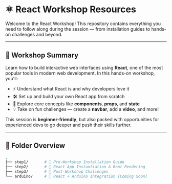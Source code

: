 # ⚛️ React Workshop Resources

Welcome to the React Workshop! This repository contains everything you need to follow along during the session — from installation guides to hands-on challenges and beyond.

---

## 🧾 Workshop Summary

Learn how to build interactive web interfaces using **React**, one of the most popular tools in modern web development. In this hands-on workshop, you'll:

- ⚡ Understand what React is and why developers love it
- 🛠️ Set up and build your own React app from scratch
- 🧩 Explore core concepts like **components**, **props**, and **state**
- 💡 Take on fun challenges — create a **navbar**, add a **video**, and more!

This session is **beginner-friendly**, but also packed with opportunities for experienced devs to go deeper and push their skills further.

---

## 📁 Folder Overview

```bash
.
├── step1/       # 🧰 Pre-Workshop Installation Guide
├── step2/       # 🚀 React App Instantiation & Root Rendering
├── step3/       # 🧠 Post-Workshop Challenges
└── arduino/     # 🔌 React + Arduino Integration (Coming Soon)
